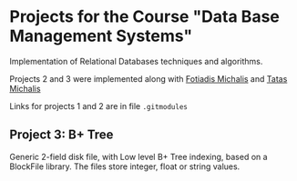 # Projects for the Course "Data Base Management Systems"

Implementation of Relational Databases techniques and algorithms.

Projects 2 and 3 were implemented along with [Fotiadis Michalis](https://github.com/FotiadisM) and [Tatas Michalis](https://github.com/MichalisTatas)

Links for projects 1 and 2 are in file ```.gitmodules```

## Project 3: B+ Tree

Generic 2-field disk file, with Low level B+ Tree indexing, based on a BlockFile library. The files store integer, float or string values.
